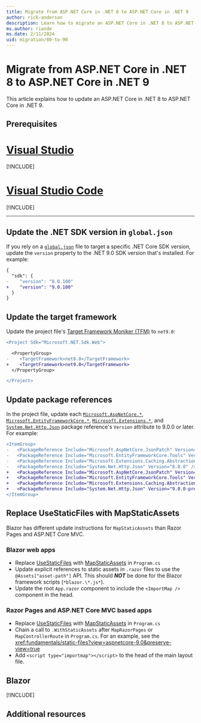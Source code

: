 ```yaml
---
title: Migrate from ASP.NET Core in .NET 8 to ASP.NET Core in .NET 9
author: rick-anderson
description: Learn how to migrate an ASP.NET Core in .NET 8 to ASP.NET Core in .NET 9
ms.author: riande
ms.date: 2/11/2024
uid: migration/80-to-90
---
```


<!-- New content should be added to ~/migration/includes/aspnetcore-9/includes/{FILE}.md files. This will help prevent merge conflicts in this file. -->

# Migrate from ASP.NET Core in .NET 8 to ASP.NET Core in .NET 9

This article explains how to update an ASP.NET Core in .NET 8 to ASP.NET Core in .NET 9.

## Prerequisites

# [Visual Studio](#tab/visual-studio)

[!INCLUDE[](~/includes/net-prereqs-vs-9.0.md)]

# [Visual Studio Code](#tab/visual-studio-code)

[!INCLUDE[](~/includes/net-prereqs-vsc-9.0.md)]

---

## Update the .NET SDK version in `global.json`

If you rely on a [`global.json`](/dotnet/core/tools/global-json) file to target a specific .NET Core SDK version, update the `version` property to the .NET 9.0 SDK version that's installed. For example:

```diff
{
  "sdk": {
-    "version": "8.0.100"
+    "version": "9.0.100"
  }
}
```

## Update the target framework

Update the project file's [Target Framework Moniker (TFM)](/dotnet/standard/frameworks) to `net9.0`:

```diff
<Project Sdk="Microsoft.NET.Sdk.Web">

  <PropertyGroup>
-    <TargetFramework>net8.0</TargetFramework>
+    <TargetFramework>net9.0</TargetFramework>
  </PropertyGroup>

</Project>
```

## Update package references

In the project file, update each [`Microsoft.AspNetCore.*`](https://www.nuget.org/packages?q=Microsoft.AspNetCore.*), [`Microsoft.EntityFrameworkCore.*`](https://www.nuget.org/packages?q=Microsoft.EntityFrameworkCore.*), [`Microsoft.Extensions.*`](https://www.nuget.org/packages?q=Microsoft.Extensions.*), and [`System.Net.Http.Json`](https://www.nuget.org/packages/System.Net.Http.Json) package reference's `Version` attribute to 9.0.0 or later. For example:

```diff
<ItemGroup>
-   <PackageReference Include="Microsoft.AspNetCore.JsonPatch" Version="8.0.2" />
-   <PackageReference Include="Microsoft.EntityFrameworkCore.Tools" Version="8.0.2" />
-   <PackageReference Include="Microsoft.Extensions.Caching.Abstractions" Version="8.0.0" />
-   <PackageReference Include="System.Net.Http.Json" Version="8.0.0" />
+   <PackageReference Include="Microsoft.AspNetCore.JsonPatch" Version="9.0.0-preview.1.24081.5" />
+   <PackageReference Include="Microsoft.EntityFrameworkCore.Tools" Version="9.0.0-preview.1.24081.2" />
+   <PackageReference Include="Microsoft.Extensions.Caching.Abstractions" Version="9.0.0-preview.1.24080.9" />
+   <PackageReference Include="System.Net.Http.Json" Version="9.0.0-preview.1.24080.9" />
</ItemGroup>
```

## Replace UseStaticFiles with MapStaticAssets

Blazor has different update instructions for `MapStaticAssets` than Razor Pages and ASP.NET Core MVC.

### Blazor web apps

* Replace [UseStaticFiles](/dotnet/api/microsoft.aspnetcore.builder.staticfileextensions.usestaticfiles) with [MapStaticAssets](/dotnet/api/microsoft.aspnetcore.builder.staticassetsendpointroutebuilderextensions.mapstaticassets) in `Program.cs`
* Update explicit references to static assets in `.razor` files to use the `@Assets["asset-path"]` API. This should ***NOT*** be done for the Blazor framework scripts (`*blazor.\*.js*`).
* Update the root `App.razor` component to include the `<ImportMap />` component in the head.

### Razor Pages and ASP.NET Core MVC based apps

* Replace [UseStaticFiles](/dotnet/api/microsoft.aspnetcore.builder.staticfileextensions.usestaticfiles) with [MapStaticAssets](/dotnet/api/microsoft.aspnetcore.builder.staticassetsendpointroutebuilderextensions.mapstaticassets) in `Program.cs`
* Chain a call to `.WithStaticAssets` after `MapRazorPages` or `MapControllerRoute` in `Program.cs`. For an example, see the <xref:fundamentals/static-files?view=aspnetcore-9.0&preserve-view=true>
* Add `<script type="importmap"></script>` to the head of the main layout file.

## Blazor

[!INCLUDE[](~/migration/80-to-90/includes/blazor.md)]

## Additional resources
